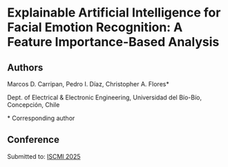 # Explainable Artificial Intelligence for Facial Emotion Recognition: A Feature Importance-Based Analysis

## Authors
Marcos D. Carripan, Pedro I. Díaz, Christopher A. Flores*  

Dept. of Electrical & Electronic Engineering, Universidad del Bío-Bío, Concepción, Chile  

\* Corresponding author  

## Conference
Submitted to: [ISCMI 2025](https://www.iscmi.us/index.html)

